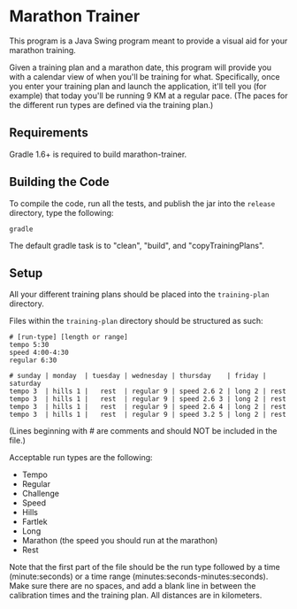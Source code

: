 Marathon Trainer
================

This program is a Java Swing program meant to provide a visual aid for your
marathon training.

Given a training plan and a marathon date, this program will provide you with
a calendar view of when you'll be training for what. Specifically, once you
enter your training plan and launch the application, it'll tell you (for
example) that today you'll be running 9 KM at a regular pace. (The paces for
the different run types are defined via the training plan.)

Requirements
--------------

Gradle 1.6+ is required to build marathon-trainer.

Building the Code
-----------------

To compile the code, run all the tests, and publish the jar into the `release`
directory, type the following:

    gradle

The default gradle task is to "clean", "build", and "copyTrainingPlans".

Setup
-----

All your different training plans should be placed into the `training-plan`
directory.

Files within the `training-plan` directory should be structured as such:

    # [run-type] [length or range]
    tempo 5:30
    speed 4:00-4:30
    regular 6:30

    # sunday | monday  | tuesday | wednesday | thursday    | friday | saturday
    tempo 3  | hills 1 |   rest  | regular 9 | speed 2.6 2 | long 2 | rest
    tempo 3  | hills 1 |   rest  | regular 9 | speed 2.6 3 | long 2 | rest
    tempo 3  | hills 1 |   rest  | regular 9 | speed 2.6 4 | long 2 | rest
    tempo 3  | hills 1 |   rest  | regular 9 | speed 3.2 5 | long 2 | rest

(Lines beginning with # are comments and should NOT be included in the file.)

Acceptable run types are the following:

  * Tempo
  * Regular
  * Challenge
  * Speed
  * Hills
  * Fartlek
  * Long
  * Marathon (the speed you should run at the marathon)
  * Rest

Note that the first part of the file should be the run type followed by a time
(minute:seconds) or a time range (minutes:seconds-minutes:seconds). Make sure
there are no spaces, and add a blank line in between the calibration times and
the training plan. All distances are in kilometers.
